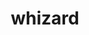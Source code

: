 ---
title: "whizard"
layout: cache
categories: [package, develop-2025-07-13]
meta: {"compilers": ["gcc@11.4.0"], "num_specs": 1, "num_specs_by_stack": {"hep": 1, "root": 1}, "oss": ["ubuntu22.04"], "platforms": ["linux"], "stacks": ["hep", "root"], "targets": ["x86_64_v3"], "versions": ["3.1.5"]}
spec_details: [{"compiler": "gcc@11.4.0", "hash": "rdkm3hu4nzqxpfog2mc24dwlpoi2gva7", "os": "ubuntu22.04", "platform": "linux", "size": "-", "stacks": ["hep", "root"], "target": "x86_64_v3", "variants": ["build_system=autotools", "+fastjet", "+gosam", "hepmc=3", "~latex", "+lcio", "+lhapdf", "+openloops", "+openmp", "+pythia8"], "versions": ["3.1.5"]}]
---